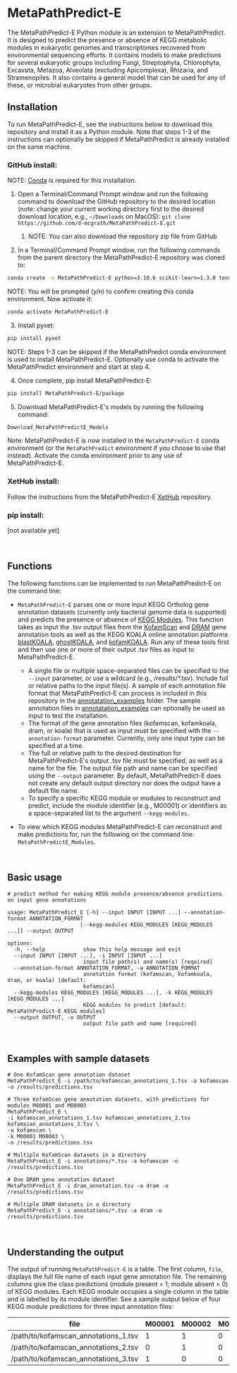 # MetaPathPredict-E

The MetaPathPredict-E Python module is an extension to MetaPathPredict. It is designed to predict the presence or absence of KEGG metabolic modules in eukaryotic genomes and transcriptomes recovered from environmental sequencing efforts. It contains models to make predictions for several eukaryotic groups including Fungi, Streptophyta, Chlorophyta, Excavata, Metazoa, Alveolata (excluding Apicomplexa), Rhizaria, and Stramenopiles. It also contains a general model that can be used for any of these, or microbial eukaryotes from other groups.

## Installation

To run MetaPathPredict-E, see the instructions below to download this repository and install it as a Python module. Note that steps 1-3 of the instructions can optionally be skipped if MetaPathPredict is already installed on the same machine.


### GitHub install:

NOTE: [Conda](https://docs.conda.io/en/latest/) is required for this installation.

1. Open a Terminal/Command Prompt window and run the following command to download the
GitHub repository to the desired location (note: change your current working directory first
to the desired download location, e.g., `~/Downloads` on MacOS):
`git clone https://github.com/d-mcgrath/MetaPathPredict-E.git`

    1. NOTE: You can also download the repository zip file from GitHub

2. In a Terminal/Command Prompt window, run the following commands from the parent directory the MetaPathPredict-E repository was cloned to:
```bash
conda create -n MetaPathPredict-E python=3.10.6 scikit-learn=1.3.0 tensorflow=2.10.0 numpy=1.23.4 pandas=1.5.2 keras=2.10.0 git=2.40.1
```
NOTE: You will be prompted (y/n) to confirm creating this conda environment. Now activate it:

```bash
conda activate MetaPathPredict-E
```

3. Install pyxet:
```bash
pip install pyxet
```
NOTE: Steps 1-3 can be skipped if the MetaPathPredict conda environment is used to install MetaPathPredict-E. Optionally use conda to activate the MetaPathPredict environment and start at step 4.

4. Once complete, pip install MetaPathPredict-E:
```bash
pip install MetaPathPredict-E/package
```

5. Download MetaPathPredict-E's models by running the following command:
```bash
Download_MetaPathPredictE_Models
```

Note: MetaPathPredict-E is now installed in the `MetaPathPredict-E` conda environment (or the `MetaPathPredict` environment if you choose to use that instead). Activate the conda environment prior to any use of MetaPathPredict-E.

### XetHub install:
Follow the instructions from the MetaPathPredict-E [XetHub](https://xethub.com/dgellermcgrath/MetaPathPredict-E) repository.

### pip install:
[not available yet]

<br>

## Functions

The following functions can be implemented to run MetaPathPredict-E on the command line:

- `MetaPathPredict-E` parses one or more input KEGG Ortholog gene annotation datasets (currently only bacterial genome data is supported) and predicts the presence or absence of [KEGG Modules](https://www.genome.jp/kegg/module.html). This function takes as input the .tsv output files from the [KofamScan](https://github.com/takaram/kofam_scan) and [DRAM](https://github.com/WrightonLabCSU/DRAM) gene annotation tools as well as the KEGG KOALA online annotation platforms [blastKOALA](https://www.kegg.jp/blastkoala/), [ghostKOALA](https://www.kegg.jp/ghostkoala/), and [kofamKOALA](https://www.genome.jp/tools/kofamkoala/). Run any of these tools first and then use one or more of their output .tsv files as input to MetaPathPredict-E.
    - A single file or multiple space-separated files can be specified to the `--input` parameter, or use a wildcard (e.g., /results/*.tsv). Include full or relative paths to the input file(s). A sample of each annotation file format that MetaPathPredict-E can process is included in this repository in the [annotatation_examples](annotatation_examples) folder. The sample annotation files in [annotatation_examples](annotatation_examples) can optionally be used as input to test the installation.
    - The format of the gene annotation files (kofamscan, kofamkoala, dram, or koala) that is used as input must be specified with the `--annotation-format` parameter. Currently, only one input type can be specified at a time.
    - The full or relative path to the desired destination for MetaPathPredict-E's output .tsv file must be specified, as well as a name for the file. The output file path and name can be specified using the `--output` parameter. By default, MetaPathPredict-E does not create any default output directory nor does the output have a default file name.
    - To specify a specific KEGG module or modules to reconstruct and predict, include the module identifier (e.g., M00001) or identifiers as a space-separated list to the argument `--kegg-modules`.

- To view which KEGG modules MetaPathPredict-E can reconstruct and make predictions for, run the following on the command line: `MetaPathPredictE_Modules`.

<br>

## Basic usage

```
# predict method for making KEGG module presence/absence predictions on input gene annotations

usage: MetaPathPredict_E [-h] --input INPUT [INPUT ...] --annotation-format ANNOTATION_FORMAT
                       [--kegg-modules KEGG_MODULES [KEGG_MODULES ...]] --output OUTPUT

options:
  -h, --help            show this help message and exit
  --input INPUT [INPUT ...], -i INPUT [INPUT ...]
                        input file path(s) and name(s) [required]
  --annotation-format ANNOTATION_FORMAT, -a ANNOTATION_FORMAT
                        annotation format (kofamscan, kofamkoala, dram, or koala) [default:
                        kofamscan]
  --kegg-modules KEGG_MODULES [KEGG_MODULES ...], -k KEGG_MODULES [KEGG_MODULES ...]
                        KEGG modules to predict [default: MetaPathPredict-E KEGG modules]
  --output OUTPUT, -o OUTPUT
                        output file path and name [required]
```

<br>

## Examples with sample datasets

```
# One KofamScan gene annotation dataset
MetaPathPredict_E -i /path/to/kofamscan_annotations_1.tsv -a kofamscan -o /results/predictions.tsv

# Three KofamScan gene annotation datasets, with predictions for modules M00001 and M00003
MetaPathPredict_E \
-i kofamscan_annotations_1.tsv kofamscan_annotations_2.tsv kofamscan_annotations_3.tsv \
-a kofamscan \
-k M00001 M00003 \
-o /results/predictions.tsv

# Multiple KofamScan datasets in a directory
MetaPathPredict_E -i annotations/*.tsv -a kofamscan -o /results/predictions.tsv

# One DRAM gene annotation dataset
MetaPathPredict_E -i dram_annotation.tsv -a dram -o /results/predictions.tsv

# Multiple DRAM datasets in a directory
MetaPathPredict_E -i annotations/*.tsv -a dram -o /results/predictions.tsv
```

<br>

## Understanding the output

The output of running `MetaPathPredict-E` is a table. The first column, `file`, displays the full file name of each input gene annotation file. The remaining columns give the class predictions (module present = 1; module absent = 0) of KEGG modules. Each KEGG module occupies a single column in the table and is labelled by its module identifier. See a sample output below of four KEGG module predictions for three input annotation files:

| file                                 | M00001 | M00002 | M00003 | M00004 |
|--------------------------------------|--------|--------|--------|--------|
| /path/to/kofamscan_annotations_1.tsv | 1      | 1      | 0      | 1      |
| /path/to/kofamscan_annotations_2.tsv | 0      | 1      | 0      | 0      |
| /path/to/kofamscan_annotations_3.tsv | 1      | 0      | 0      | 0      |

<br>
